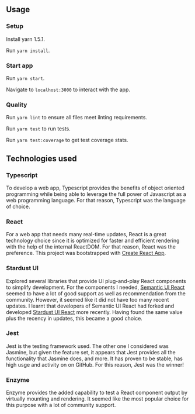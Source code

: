 ## Usage

### Setup

Install yarn 1.5.1.

Run `yarn install`.

### Start app

Run `yarn start`.

Navigate to `localhost:3000` to interact with the app.

### Quality

Run `yarn lint` to ensure all files meet ilnting requirements.

Run `yarn test` to run tests.

Run `yarn test:coverage` to get test coverage stats.

## Technologies used

### Typescript

To develop a web app, Typescript provides the benefits of object oriented programming while being able to leverage the full power of Javascript as a web programming language. For that reason, Typescript was the language of choice.

### React 

For a web app that needs many real-time updates, React is a great technology choice since it is optimized for faster and efficient rendering with the help of the internal ReactDOM. For that reason, React was the preference. This project was bootstrapped with [Create React App](https://github.com/facebook/create-react-app). 

### Stardust UI

Explored several libraries that provide UI plug-and-play React components to simplify development. For the components I needed, [Semantic UI React](https://react.semantic-ui.com/introduction) seemed to have a lot of good support as well as recommendation from the community. However, it seemed like it did not have too many recent updates. I learnt that developers of Semantic UI React had forked and developed [Stardust UI React](https://stardust-ui.github.io/react/) more recently. Having found the same value plus the recency in updates, this became a good choice.

### Jest
Jest is the testing framework used. The other one I considered was Jasmine, but given the feature set, it appears that Jest provides all the functionality that Jasmine does, and more. It has proven to be stable, has high usge and activity on on GitHub. For this reason, Jest was the winner!

### Enzyme
Enzyme provides the added capability to test a React component output by virtually mounting and rendering. It seemed like the most popular choice for this purpose with a lot of community support.

